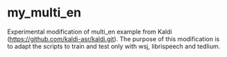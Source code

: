 # my_multi_en

Experimental modification of multi_en example from Kaldi (https://github.com/kaldi-asr/kaldi.git).
The purpose of this modification is to adapt the scripts to train and test only with wsj, librispeech and tedlium.
